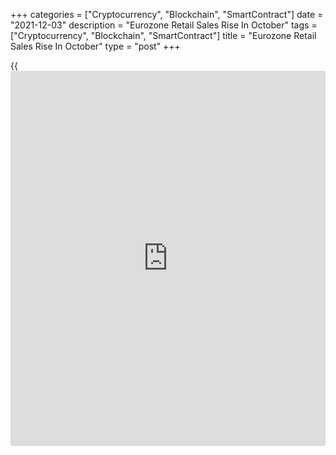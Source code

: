 +++
categories = ["Cryptocurrency", "Blockchain", "SmartContract"]
date = "2021-12-03"
description = "Eurozone Retail Sales Rise In October"
tags = ["Cryptocurrency", "Blockchain", "SmartContract"]
title = "Eurozone Retail Sales Rise In October"
type = "post"
+++

{{<iframe id="large-banner" src="https://www.bounty.group/#slide=1.0" width="100%" height="600" scrolling="no" style="border: 0px solid rgb(216, 221, 230); border-radius: 3px;">}}

Eurozone retail sales increased in October after falling in the previous
month, data from Eurostat showed on Friday.

Retail sales grew 0.2 percent month-on-month in October, as expected,
reversing a 0.4 percent fall in September.

Non-food product sales were up 0.4 percent and sales in automotive fuel
in specialized stores increased 1.3 percent. Mail orders and internet
sales were up 3.2 percent. Meanwhile, food, drinks and tobacco sales
dropped 0.1 percent.

On a yearly basis, retail sales growth eased to 1.4 percent in October
from 2.6 percent in the previous month. Sales were forecast to grow 1.2
percent.

Retail turnover on the EU27 gained 0.3 percent on month, taking the
annual growth to 2.3 percent in October.

For comments and feedback [contact](https://www.playgroundfx.com/contact/): editorial@rtt[news](https://www.letsplayfx.com/blog/forex-news-website/).com

[Economic News][1]

 **What parts of the world are seeing the best (and worst) economic
performances lately? Click[here][2] to check out our [Econ Scorecard][2]
and find out! See up-to-the-moment [ranking](https://www.playgroundfx.com/blog/crypto-exchange-ranking/)s for the best and worst
performers in [GDP][3], [unemployment rate][4], [inflation][5] and much
more.**

   1. www.rtt[news](https://www.letsplayfx.com/blog/forex-news-website/).com/Content/EconomicNews.aspx
   2. www.rtt[news](https://www.letsplayfx.com/blog/forex-news-website/).com/economic-scorecard/world-rank/unemployment-rate/highest-performance.aspx
   3. www.rtt[news](https://www.letsplayfx.com/blog/forex-news-website/).com/economic-scorecard/world-rank/GDP/highest-performance.aspx
   4. www.rtt[news](https://www.letsplayfx.com/blog/forex-news-website/).com/economic-scorecard/world-rank/unemployment-rate/lowest-performance.aspx
   5. www.rtt[news](https://www.letsplayfx.com/blog/forex-news-website/).com/economic-scorecard/world-rank/CPI/highest-performance.aspx